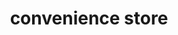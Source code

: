 ---
layout: travel&places
title: convenience store
emoji: convenience_store
permalink: 🏪.html
image: assets/img/3moji/convenience_store.png
---
